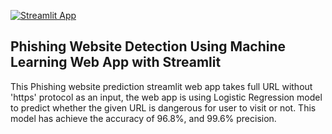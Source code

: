
[![Streamlit App](https://static.streamlit.io/badges/streamlit_badge_black_white.svg)](https://share.streamlit.io/quinnajodanti/phishing-website-streamlit/main/phishing_prediction_with_web.py)

## Phishing Website Detection Using Machine Learning  Web App with Streamlit
This Phishing website prediction streamlit web app takes full URL without 'https' protocol as an input, the web app is using Logistic Regression model to predict whether the given URL is dangerous for user to visit or not. This model has achieve the accuracy of 96.8%, and 99.6% precision.
